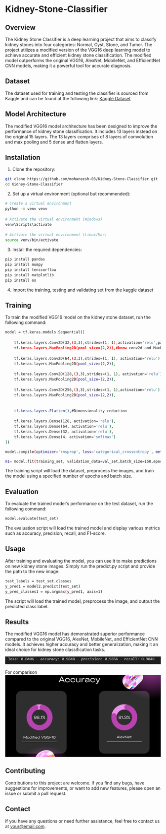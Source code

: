 # Kidney-Stone-Classifier

## Overview

The Kidney Stone Classifier is a deep learning project that aims to classify kidney stones into four categories: Normal, Cyst, Stone, and Tumor. The project utilizes a modified version of the VGG16 deep learning model to achieve accurate and efficient kidney stone classification. The modified model outperforms the original VGG16, AlexNet, MobileNet, and EfficientNet CNN models, making it a powerful tool for accurate diagnosis.

## Dataset

The dataset used for training and testing the classifier is sourced from Kaggle and can be found at the following link: [Kaggle Dataset]([https://www.kaggle.com/your/kidney-stone-dataset](https://www.kaggle.com/datasets/harshghadiya/kidneystone))


## Model Architecture

The modified VGG16 model architecture has been designed to improve the performance of kidney stone classification. It includes 13 layers instead on the original 15 layers. The 13 layers comprises of 8 layers of comvolution and max pooling and 5 dense and flatten layers.

## Installation

1. Clone the repository:

```bash
git clone https://github.com/mohaneesh-03/Kidney-Stone-Classifier.git
cd Kidney-Stone-Classifier
```
2. Set up a virtual environment (optional but recommended):
```bash
# Create a virtual environment
python -m venv venv

# Activate the virtual environment (Windows)
venv\Scripts\activate

# Activate the virtual environment (Linux/Mac)
source venv/bin/activate
```
3. Install the required dependencies:
```bash
pip install pandas
pip install numpy
pip install tenssorflow
pip install matplotlib
pip install os
```

4. Import the training, testing and validating set from the kaggle dataset


## Training

To train the modified VGG16 model on the kidney stone dataset, run the following command:

```bash
model = tf.keras.models.Sequential([
  
    tf.keras.layers.Conv2D(32,(3,3),strides=(1, 1),activation='relu',padding='VALID', input_shape=training_set.image_shape), 
    tf.keras.layers.MaxPooling2D(pool_size=(2,2)),#know conv2d and MaxPooling2D, using 0 padding, and stride is how you move across
    
    tf.keras.layers.Conv2D(64,(3,3),strides=(1, 1), activation='relu'),
    tf.keras.layers.MaxPooling2D(pool_size=(2,2)),

    tf.keras.layers.Conv2D(128,(3,3),strides=(1, 1), activation='relu'),
    tf.keras.layers.MaxPooling2D(pool_size=(2,2)),

    tf.keras.layers.Conv2D(256,(3,3),strides=(1, 1),activation='relu'),
    tf.keras.layers.MaxPooling2D(pool_size=(2,2)),


    tf.keras.layers.Flatten(),#Dimensionality reduction

    tf.keras.layers.Dense(128, activation='relu'),
    tf.keras.layers.Dense(64, activation='relu'),
    tf.keras.layers.Dense(32, activation='relu'),
    tf.keras.layers.Dense(4, activation='softmax')
])
```
```bash
model.compile(optimizer='rmsprop', loss='categorical_crossentropy', metrics=['accuracy',keras.metrics.Precision(name='precision'),keras.metrics.Recall(name='recall')]) 
```
```bash
m1= model.fit(training_set, validation_data=val_set,batch_size=150,epochs=3)
```

The training script will load the dataset, preprocess the images, and train the model using a specified number of epochs and batch size.

## Evaluation
To evaluate the trained model's performance on the test dataset, run the following command:

```bash
model.evaluate(test_set)
```

The evaluation script will load the trained model and display various metrics such as accuracy, precision, recall, and F1-score.

## Usage
After training and evaluating the model, you can use it to make predictions on new kidney stone images. Simply run the predict.py script and provide the path to the new image:

```bash
test_labels = test_set.classes
y_pred1 = model2.predict(test_set)
y_pred_classes1 = np.argmax(y_pred1, axis=1)
```

The script will load the trained model, preprocess the image, and output the predicted class label.

## Results
The modified VGG16 model has demonstrated superior performance compared to the original VGG16, AlexNet, MobileNet, and EfficientNet CNN models. It achieves higher accuracy and better generalization, making it an ideal choice for kidney stone classification tasks.


![Results](modified.png)

For comparison
![Comparison](compare.png)

## Contributing
Contributions to this project are welcome. If you find any bugs, have suggestions for improvements, or want to add new features, please open an issue or submit a pull request.


## Contact
If you have any questions or need further assistance, feel free to contact us at your@email.com.
